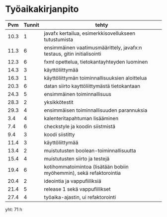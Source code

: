 # Työaikakirjanpito


Pvm | Tunnit | tehty
------------ | ------------- | -----------------------------------------------
10.3 | 1 | javafx kertailua, esimerkkisovellukseen tutustumista 
11.3 | 6 | ensimmäinen vaatimusmäärittely, javafx:n testaus, gitin initialisointi 
12.3 | 6 | fxml opettelua, tietokantayhteyden luominen 
14.3 | 3 | käyttöliittymää 
16.3 | 1 | käyttöliittymän toiminnallisuuksien aloittelua 
20.3 | 6 | datan siirto kayttöliittymästä tietokantaan 
24.3 | 5 | ensimmäinen toiminnallisuus 
28.3 | 2 | yksikkötestit
29.3 | 4 | ensimmäisen toiminnallisuuden parannuksia
3.4 | 4 | kalenteritapahtuman lisääminen
7.4 | 6 | checkstyle ja koodin siistmistä
9.4 | 3 | koodi siistitty
11.4 | 3 | käyttöliittymää
13.4 | 2 | muistutusten boolean-toiminnallisuutta
15.4 | 4 | muistutusten siirto ja testejä
19.4 | 6 | kotihommatoimintoa (lisätään bobiin myöhemmin), sekä refaktorointia
20.4 | 2 | ideointia ja vappufiiliksiä
21.4 | 5 | release 1 sekä vappufiilikset
27.4 | 4 | työaika-ajastin, ui refaktorointi

yht: 71 h
